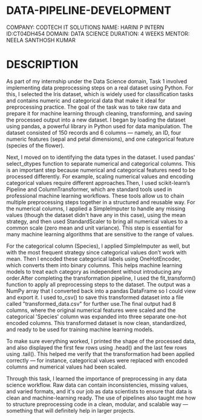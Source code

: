 # DATA-PIPELINE-DEVELOPMENT
COMPANY: CODTECH IT SOLUTIONS
NAME: HARINI P
INTERN ID:CT04DH454
DOMAIN: DATA SCIENCE
DURATION: 4 WEEKS
MENTOR: NEELA SANTHOSH KUMAR
# DESCRIPTION
As part of my internship under the Data Science domain, Task 1 involved implementing data preprocessing steps on a real dataset using Python. For this, I selected the Iris dataset, which is widely used for classification tasks and contains numeric and categorical data that make it ideal for preprocessing practice. The goal of the task was to take raw data and prepare it for machine learning through cleaning, transforming, and saving the processed output into a new dataset. I began by loading the dataset using pandas, a powerful library in Python used for data manipulation. The dataset consisted of 150 records and 6 columns — namely, an ID, four numeric features (sepal and petal dimensions), and one categorical feature (species of the flower).

Next, I moved on to identifying the data types in the dataset. I used pandas' select_dtypes function to separate numerical and categorical columns. This is an important step because numerical and categorical features need to be processed differently. For example, scaling numerical values and encoding categorical values require different approaches.Then, I used scikit-learn’s Pipeline and ColumnTransformer, which are standard tools used in professional machine learning workflows. These tools allow us to chain multiple preprocessing steps together in a structured and reusable way. For the numerical columns, I applied a SimpleImputer to handle any missing values (though the dataset didn't have any in this case), using the mean strategy, and then used StandardScaler to bring all numerical values to a common scale (zero mean and unit variance). This step is essential for many machine learning algorithms that are sensitive to the range of values.

For the categorical column (Species), I applied SimpleImputer as well, but with the most frequent strategy since categorical values don’t work with mean. Then I encoded these categorical labels using OneHotEncoder, which converts them into binary columns. This helps machine learning models to treat each category as independent without introducing any order.After completing the transformation pipeline, I used the fit_transform() function to apply all preprocessing steps to the dataset. The output was a NumPy array that I converted back into a pandas DataFrame so I could view and export it. I used to_csv() to save this transformed dataset into a file called "transformed_data.csv" for further use.The final output had 8 columns, where the original numerical features were scaled and the categorical 'Species' column was expanded into three separate one-hot encoded columns. This transformed dataset is now clean, standardized, and ready to be used for training machine learning models.

To make sure everything worked, I printed the shape of the processed data, and also displayed the first few rows using .head() and the last few rows using .tail(). This helped me verify that the transformation had been applied correctly — for instance, categorical values were replaced with encoded columns and numerical values had been scaled.

Through this task, I learned the importance of preprocessing in any data science workflow. Raw data can contain inconsistencies, missing values, and varied formats, and it's our job as data scientists to ensure that data is clean and machine-learning ready. The use of pipelines also taught me how to structure preprocessing code in a clean, modular, and scalable way — something that will definitely help in larger projects.
